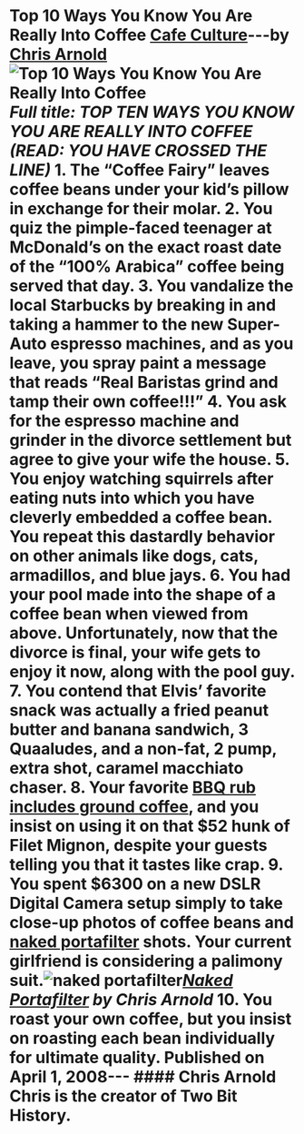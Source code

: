 # Top 10 Ways You Know You Are Really Into Coffee [Cafe Culture](https://ineedcoffee.com/section/cafe-culture/)---by [Chris Arnold](https://ineedcoffee.com/by/chris-arnold/)![Top 10 Ways You Know You Are Really Into Coffee](https://ineedcoffee.com/images/posts/top-10-ways-you-know-you-are-really-into-coffee/naked-portafilter1.jpg)_Full title: TOP TEN WAYS YOU KNOW YOU ARE *REALLY* INTO COFFEE (READ: YOU HAVE CROSSED THE LINE)_ 1. The “Coffee Fairy” leaves coffee beans under your kid’s pillow in exchange for their molar. 2. You quiz the pimple-faced teenager at McDonald’s on the exact roast date of the “100% Arabica” coffee being served that day. 3. You vandalize the local Starbucks by breaking in and taking a hammer to the new Super-Auto espresso machines, and as you leave, you spray paint a message that reads “Real Baristas grind and tamp their own coffee!!!” 4. You ask for the espresso machine and grinder in the divorce settlement but agree to give your wife the house. 5. You enjoy watching squirrels after eating nuts into which you have cleverly embedded a coffee bean. You repeat this dastardly behavior on other animals like dogs, cats, armadillos, and blue jays. 6. You had your pool made into the shape of a coffee bean when viewed from above. Unfortunately, now that the divorce is final, your wife gets to enjoy it now, along with the pool guy. 7. You contend that Elvis’ favorite snack was actually a fried peanut butter and banana sandwich, 3 Quaaludes, and a non-fat, 2 pump, extra shot, caramel macchiato chaser. 8. Your favorite [BBQ rub includes ground coffee](https://ineedcoffee.com/coffee-and-barbecue/), and you insist on using it on that $52 hunk of Filet Mignon, despite your guests telling you that it tastes like crap. 9. You spent $6300 on a new DSLR Digital Camera setup simply to take close-up photos of coffee beans and [naked portafilter](https://ineedcoffee.com/the-naked-portafilter/) shots. Your current girlfriend is considering a palimony suit.![naked portafilter](https://ineedcoffee.com/assets/naked-portafilter1.BxxZSo7V_24tty9.webp)_[Naked Portafilter](https://ineedcoffee.com/the-naked-portafilter/) by Chris Arnold_ 10. You roast your own coffee, but you insist on roasting each bean individually for ultimate quality. Published on April 1, 2008--- #### Chris Arnold Chris is the creator of Two Bit History.